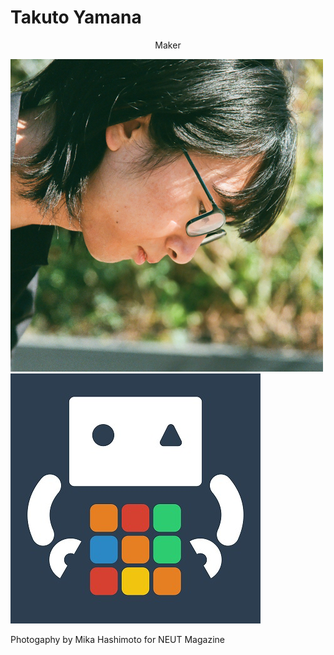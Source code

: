 # Takuto Yamana

<div style="text-align:center">Maker</div>





<img class="pic2" src="img/face.png"><img class="pic2" src="img/icon.jpg">

Photogaphy by Mika Hashimoto for NEUT Magazine
